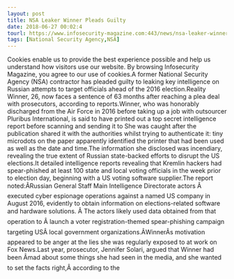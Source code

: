 ```yaml
---
layout: post
title: NSA Leaker Winner Pleads Guilty
date: 2018-06-27 00:02:4
tourl: https://www.infosecurity-magazine.com:443/news/nsa-leaker-winner-pleads-guilty/
tags: [National Security Agency,NSA]
---
```

Cookies enable us to provide the best experience possible and help us understand how visitors use our website. By browsing Infosecurity Magazine, you agree to our use of cookies.A former National Security Agency (NSA) contractor has pleaded guilty to leaking key intelligence on Russian attempts to target officials ahead of the 2016 election.Reality Winner, 26, now faces a sentence of 63 months after reaching a plea deal with prosecutors, according to reports.Winner, who was honorably discharged from the Air Force in 2016 before taking up a job with outsourcer Pluribus International, is said to have printed out a top secret intelligence report before scanning and sending it to She was caught after the publication shared it with the authorities whilst trying to authenticate it: tiny microdots on the paper apparently identified the printer that had been used as well as the date and time.The information she disclosed was incendiary, revealing the true extent of Russian state-backed efforts to disrupt the US elections.It detailed intelligence reports revealing that Kremlin hackers had spear-phished at least 100 state and local voting officials in the week prior to election day, beginning with a US voting software supplier.The report noted:ÂRussian General Staff Main Intelligence Directorate actors Â executed cyber espionage operations against a named US company in August 2016, evidently to obtain information on elections-related software and hardware solutions. Â The actors likely used data obtained from that operation to Â launch a voter registration-themed spear-phishing campaign targeting USÂ local government organizations.ÂWinnerÂs motivation appeared to be anger at the lies she was regularly exposed to at work on Fox News.Last year, prosecutor, Jennifer Solari, argued that Winner had been Âmad about some things she had seen in the media, and she wanted to set the facts right,Â according to the 